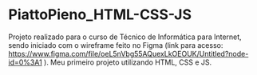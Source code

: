 # PiattoPieno_HTML-CSS-JS
 Projeto realizado para o curso de Técnico de Informática para Internet, sendo iniciado com o wireframe feito no Figma (link para acesso: https://www.figma.com/file/oeL5nVbg55AQuexLkOEOUK/Untitled?node-id=0%3A1 ). Meu primeiro projeto utilizando HTML, CSS e JS.
